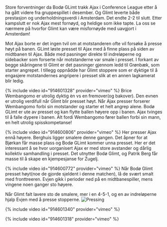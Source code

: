 Store forventninger da Bodø GLimt trakk Ajax i Conference League etter å ha gått videre fra gruppespillet i desember. Og Glimt leverte både prestasjon og underholdningsverdi i Amsterdam. Det endte 2-2 til slutt. Etter kampslutt er nok Ajax mest fornøyd, og heldige som ikke tapte. La oss se nærmere på hvorfor Glimt kan være misfornøyde med uavgjort i Amsterdam!    

Mot Ajax borte er det ingen tvil om at motstanderen ofte vil forsøke å presse høyt på banen. GLimt løste presset til Ajax med å finne plass på siden av midtbanen til Ajax. Både med pasninger direkte til indreløperne og sidebacker som forserte når motstanderne var smale i presset. I forkant av begge skåringene til Glimt er det pasninger gjennom ledd til Grønbæk, som starter angrepet. I tillegg oppnådde har Glimt stoppere som er dyktige til å engasjere motstandernes angripere i presset slik at en annen lagkamerat blir ledig. 

{% include video id="914601328" provider="vimeo" %}
Brice Wembangomo er utrolig dyktig èn vs en fremover(og bakover). Den evnen er utrolig verdifull når Glimt blir presset høyt. Når Ajax presser forserer Wembangomo forbi sin motstander og starter et helt angrep alene. Bodø GLimt er ute av presset og kan flytte ballen høyere opp i banen. Ajax tvinges til å falle dypere i banen. Alt fordi Wembangomo fører ballen forbi sin mann, en helt utrolig spisskompetanse!

{% include video id="914600806" provider="vimeo" %}
Her presser Ajax ennå høyere. Berghuis ligger smalere denne gangen. Det åpner for at Bjørkan får masse plass og Bodø GLimt kommer unna presset. Her er det interessant å se hvor uorganisert Ajax er med store avstander og dårlig kollektiv samhandling i presset. Det utnytter Bodø Glimt, og Patrik Berg får masse til å skape en kjempesjanse for Zugelj. 

{% include video id="914600772" provider="vimeo" %}
Når Bodø Glimt presset høyt(noe de gjorde sjeldent i denne matchen), lå de svært smalt med fronttreeren. Evjen gikk i perioder ned på en midtbanespiller, mens vingene noen ganger sto høyere. 

Når Glimt falt lavere sto de smalere, mer i en 4-5-1, og en av indreløperne hjalp Evjen med å presse stopperne. 
![Pressing](https://github.com/n0rthface43/Ball/assets/157420543/0e440950-7b9e-4e1f-bc91-76e5aff22ae9)

{% include video id="914601340" provider="vimeo" %}

{% include video id="914601318" provider="vimeo" %}



